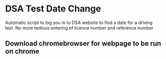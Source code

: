 # DSA Test Date Change
Automatic script to log you in to DSA website to find a date for a driving test. No more tedious entering of licence number and reference number
## Download chromebrowser for webpage to be run on chrome
